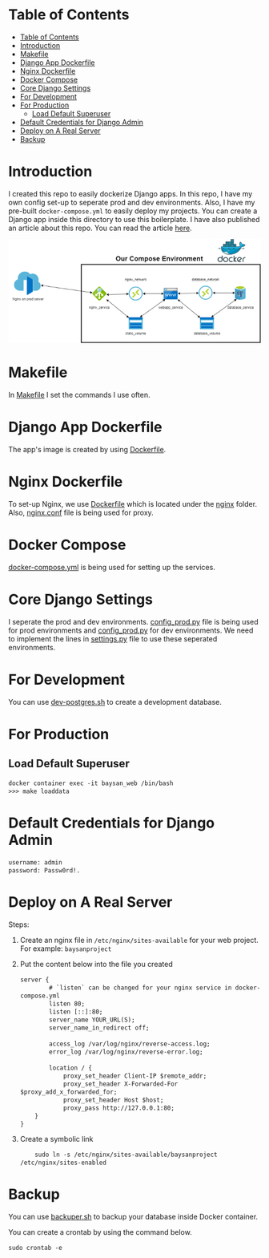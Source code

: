 # Table of Contents
- [Table of Contents](#table-of-contents)
- [Introduction](#introduction)
- [Makefile](#makefile)
- [Django App Dockerfile](#django-app-dockerfile)
- [Nginx Dockerfile](#nginx-dockerfile)
- [Docker Compose](#docker-compose)
- [Core Django Settings](#core-django-settings)
- [For Development](#for-development)
- [For Production](#for-production)
  - [Load Default Superuser](#load-default-superuser)
- [Default Credentials for Django Admin](#default-credentials-for-django-admin)
- [Deploy on A Real Server](#deploy-on-a-real-server)
- [Backup](#backup)

# Introduction

I created this repo to easily dockerize Django apps. In this repo, I have my own config set-up to seperate prod and dev environments. Also, I have my pre-built `docker-compose.yml` to easily deploy my projects. You can create a Django app inside this directory to use this boilerplate. I have also published an article about this repo. You can read the article [here](https://medium.com/codex/a-boilerplate-to-easily-dockerize-and-deploy-django-apps-8c3a459d01e).

![logic](readme/logic.png)

# Makefile

In [Makefile](./Makefile) I set the commands I use often.

# Django App Dockerfile

The app's image is created by using [Dockerfile](./Dockerfile).

# Nginx Dockerfile

To set-up Nginx, we use [Dockerfile](./nginx/Dockerfile) which is located under the [nginx](./nginx/) folder. Also, [nginx.conf](./nginx/nginx.conf) file is being used for proxy.


# Docker Compose

[docker-compose.yml](.docker-compose.yml) is being used for setting up the services.

# Core Django Settings

I seperate the prod and dev environments. [config_prod.py](./settings/config_prod.py) file is being used for prod environments and [config_prod.py](./settings/config_dev.py) for dev environments. We need to implement the lines in [settings.py](./settings/settings.py) file to use these seperated environments.

# For Development

You can use [dev-postgres.sh](scripts/dev-postgres.sh) to create a development database.

# For Production

## Load Default Superuser
```
docker container exec -it baysan_web /bin/bash
>>> make loaddata
```

# Default Credentials for Django Admin

```
username: admin
password: Passw0rd!.
```


# Deploy on A Real Server

Steps:

1. Create an nginx file in `/etc/nginx/sites-available` for your web project. For example: `baysanproject`

2. Put the content below into the file you created

    ```
    server {
            # `listen` can be changed for your nginx service in docker-compose.yml
            listen 80;
            listen [::]:80;
            server_name YOUR_URL(S);
            server_name_in_redirect off;

            access_log /var/log/nginx/reverse-access.log;
            error_log /var/log/nginx/reverse-error.log;

            location / {
                proxy_set_header Client-IP $remote_addr;
                proxy_set_header X-Forwarded-For $proxy_add_x_forwarded_for;
                proxy_set_header Host $host;
                proxy_pass http://127.0.0.1:80;
        }
    }
    ```

3. Create a symbolic link

    ```
        sudo ln -s /etc/nginx/sites-available/baysanproject /etc/nginx/sites-enabled
    ```


# Backup

You can use [backuper.sh](scripts/backuper.sh) to backup your database inside Docker container.

You can create a crontab by using the command below.
```
sudo crontab -e
```